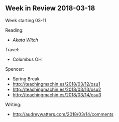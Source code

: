 ## Week in Review 2018-03-18

Week starting 03-11

Reading:
* _Akata Witch_

Travel:
* Columbus OH

Spencer:
* Spring Break
* http://teachingmachin.es/2018/03/12/osu1
* http://teachingmachin.es/2018/03/13/osu2
* http://teachingmachin.es/2018/03/14/osu3

Writing:
* http://audreywatters.com/2018/03/14/comments